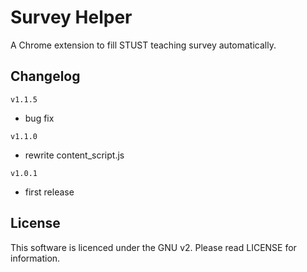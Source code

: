 Survey Helper
=============

A Chrome extension to fill STUST teaching survey automatically. 

## Changelog ##

`v1.1.5`

- bug fix

`v1.1.0`

- rewrite content_script.js

`v1.0.1`

- first release

## License ##

This software is licenced under the GNU v2. Please read LICENSE for information.
